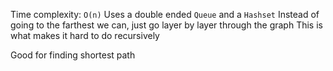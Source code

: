 
Time complexity: `O(n)`
Uses a double ended `Queue` and a `Hashset`
Instead of going to the farthest we can, just go layer by layer through the graph
	This is what makes it hard to do recursively

Good for finding shortest path
 